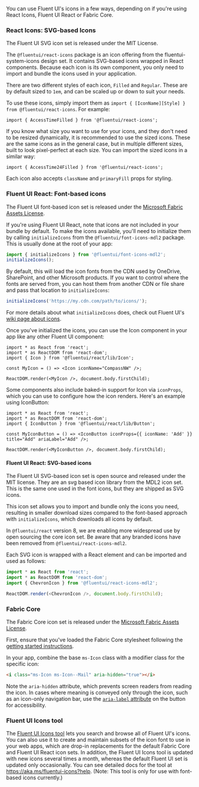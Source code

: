 You can use Fluent UI's icons in a few ways, depending on if you're using React Icons, Fluent UI React or Fabric Core.

### React Icons: SVG-based Icons

The Fluent UI SVG icon set is released under the MIT License.

The `@fluentui/react-icons` package is an icon offering from the fluentui-system-icons design set. It contains SVG-based icons wrapped in React components. Because each icon is its own component, you only need to import and bundle the icons used in your application.

There are two different styles of each icon, `Filled` and `Regular`. These are by default sized to `1em`, and can be scaled up or down to suit your needs.

To use these icons, simply import them as `import { [IconName][Style] } from @fluentui/react-icons`. For example:

```tsx
import { AccessTimeFilled } from '@fluentui/react-icons';
```

If you know what size you want to use for your icons, and they don't need to be resized dynamically, it is recommended to use the sized icons. These are the same icons as in the general case, but in multiple different sizes, built to look pixel-perfect at each size.
You can import the sized icons in a similar way:

```tsx
import { AccessTime24Filled } from '@fluentui/react-icons';
```

Each icon also accepts `className` and `primaryFill` props for styling.

### Fluent UI React: Font-based icons

The Fluent UI font-based icon set is released under the [Microsoft Fabric Assets License](https://aka.ms/fluentui-assets-license).

If you're using Fluent UI React, note that icons are not included in your bundle by default. To make the icons available, you'll need to initialize them by calling `initializeIcons` from the `@fluentui/font-icons-mdl2` package. This is usually done at the root of your app:

```ts
import { initializeIcons } from '@fluentui/font-icons-mdl2';
initializeIcons();
```

By default, this will load the icon fonts from the CDN used by OneDrive, SharePoint, and other Microsoft products. If you want to control where the fonts are served from, you can host them from another CDN or file share and pass that location to `initializeIcons`:

```ts
initializeIcons('https://my.cdn.com/path/to/icons/');
```

For more details about what `initializeIcons` does, check out Fluent UI's [wiki page about icons](https://github.com/microsoft/fluentui/wiki/Using-icons).

Once you've initialized the icons, you can use the Icon component in your app like any other Fluent UI component:

```tsx
import * as React from 'react';
import * as ReactDOM from 'react-dom';
import { Icon } from '@fluentui/react/lib/Icon';

const MyIcon = () => <Icon iconName="CompassNW" />;

ReactDOM.render(<MyIcon />, document.body.firstChild);
```

Some components also include baked-in support for Icon via `iconProps`, which you can use to configure how the icon renders. Here's an example using IconButton:

```tsx
import * as React from 'react';
import * as ReactDOM from 'react-dom';
import { IconButton } from '@fluentui/react/lib/Button';

const MyIconButton = () => <IconButton iconProps={{ iconName: 'Add' }} title="Add" ariaLabel="Add" />;

ReactDOM.render(<MyIconButton />, document.body.firstChild);
```

#### Fluent UI React: SVG-based icons

The Fluent UI SVG-based icon set is open source and released under the MIT license. They are an svg based icon library from the MDL2 icon set. This is the same one used in the font icons, but they are shipped as SVG icons.

This icon set allows you to import and bundle only the icons you need, resulting in smaller download sizes compared to the font-based approach with `initializeIcons`, which downloads all icons by default.

In `@fluentui/react` version 8, we are enabling more widespread use by open sourcing the core icon set. Be aware that any branded icons have been removed from `@fluentui/react-icons-mdl2`.

Each SVG icon is wrapped with a React element and can be imported and used as follows:

```ts
import * as React from 'react';
import * as ReactDOM from 'react-dom';
import { ChevronIcon } from '@fluentui/react-icons-mdl2';

ReactDOM.render(<ChevronIcon />, document.body.firstChild);
```

### Fabric Core

The Fabric Core icon set is released under the [Microsoft Fabric Assets License](https://aka.ms/fluentui-assets-license).

First, ensure that you've loaded the Fabric Core stylesheet following the [getting started instructions](#/get-started/web#fabric-core).

In your app, combine the base `ms-Icon` class with a modifier class for the specific icon:

```html
<i class="ms-Icon ms-Icon--Mail" aria-hidden="true"></i>
```

Note the `aria-hidden` attribute, which prevents screen readers from reading the icon. In cases where meaning is conveyed only through the icon, such as an icon-only navigation bar, use the [`aria-label` attribute](https://developer.mozilla.org/en-US/docs/Web/Accessibility/ARIA/ARIA_Techniques/Using_the_aria-label_attribute) on the button for accessibility.

### Fluent UI Icons tool

The [Fluent UI Icons tool](https://aka.ms/fluentui-icons) lets you search and browse all of Fluent UI's icons. You can also use it to create and maintain subsets of the icon font to use in your web apps, which are drop-in replacements for the default Fabric Core and Fluent UI React icon sets. In addition, the Fluent UI Icons tool is updated with new icons several times a month, whereas the default Fluent UI set is updated only occasionally. You can see detailed docs for the tool at https://aka.ms/fluentui-icons?help. (Note: This tool is only for use with font-based icons currently.)
